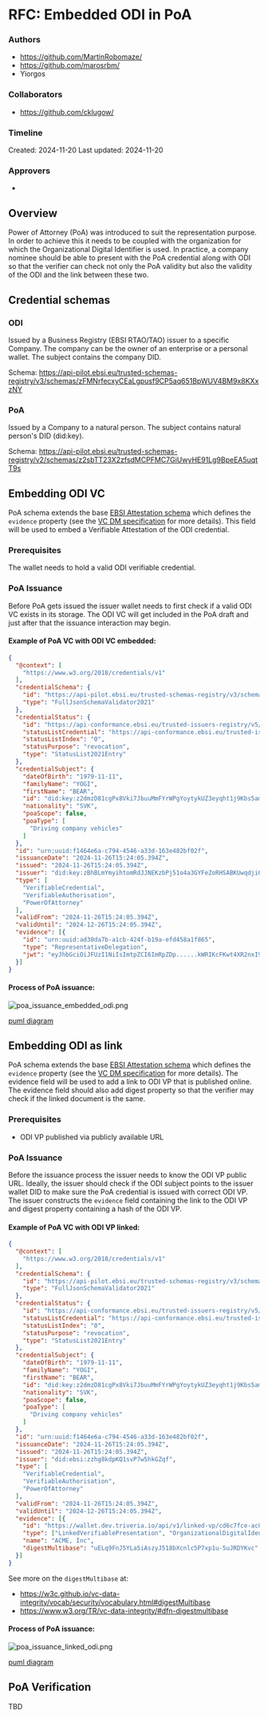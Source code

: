 # RFC: Embedded ODI in PoA

### Authors

* https://github.com/MartinRobomaze/
* https://github.com/marosrbm/
* Yiorgos

### Collaborators

* https://github.com/cklugow/

### Timeline

Created: 2024-11-20
Last updated: 2024-11-20

### Approvers

*

## Overview

Power of Attorney (PoA) was introduced to suit the representation purpose. In order to achieve this it needs to be
coupled with the organization for which the Organizational Digital Identifier is used. In practice, a company nominee should be able to present
with the PoA credential along with ODI so that the verifier can check not only the PoA validity but also the validity of the ODI and the link between these two.

## Credential schemas

### ODI
Issued by a Business Registry (EBSI RTAO/TAO) issuer to a specific Company. The company can be the owner of an enterprise or a personal wallet.  The subject contains the company DID.

Schema:
https://api-pilot.ebsi.eu/trusted-schemas-registry/v3/schemas/zFMNrfecxyCEaLgpusf9CP5aq651BpWUV4BM9x8KXxzNY

### PoA
Issued by a Company to a natural person. The subject contains natural person's DID (did:key).

Schema:
https://api-pilot.ebsi.eu/trusted-schemas-registry/v2/schemas/z2sbTT23X2zfsdMCPFMC7GiUwyHE91Lg9BpeEA5uqtT9s

## Embedding ODI VC

PoA schema extends the base [EBSI Attestation schema](https://api-pilot.ebsi.eu/trusted-schemas-registry/v2/schemas/0xeb6d8131264327f3cbc5ddba9c69cb9afd34732b3b787e4b3e3507a25d3079e9)
which defines the `evidence` property (see the [VC DM specification](https://www.w3.org/TR/vc-data-model-2.0/#evidence) for more details). This field will be used to embed a Verifiable
Attestation of the ODI credential.

### Prerequisites

The wallet needs to hold a valid ODI verifiable credential.

### PoA Issuance

Before PoA gets issued the issuer wallet needs to first check if a valid ODI VC exists in its storage. The ODI VC will get included in the PoA draft and just after that the issuance interaction may begin.

#### Example of PoA VC with ODI VC embedded:
```json
{
  "@context": [
    "https://www.w3.org/2018/credentials/v1"
  ],
  "credentialSchema": {
    "id": "https://api-pilot.ebsi.eu/trusted-schemas-registry/v3/schemas/z2sbTT23X2zfsdMCPFMC7GiUwyHE91Lg9BpeEA5uqtT9s",
    "type": "FullJsonSchemaValidator2021"
  },
  "credentialStatus": {
    "id": "https://api-conformance.ebsi.eu/trusted-issuers-registry/v5/issuers/did:ebsi:zzhg8kdpKQ1svP7w5hkGZqf/proxies/0x45f01de57aeff6389c482b93c15f44aa58331bb8274dcefb02893745c2686a9d/status/0#0",
    "statusListCredential": "https://api-conformance.ebsi.eu/trusted-issuers-registry/v5/issuers/did:ebsi:zzhg8kdpKQ1svP7w5hkGZqf/proxies/0x45f01de57aeff6389c482b93c15f44aa58331bb8274dcefb02893745c2686a9d/status/0",
    "statusListIndex": "0",
    "statusPurpose": "revocation",
    "type": "StatusList2021Entry"
  },
  "credentialSubject": {
    "dateOfBirth": "1979-11-11",
    "familyName": "YOGI",
    "firstName": "BEAR",
    "id": "did:key:z2dmzD81cgPx8Vki7JbuuMmFYrWPgYoytykUZ3eyqht1j9Kbs5am9syyRGgTSgdrRFLmQeWbFXN9TLw2x5V2HTtZjKgD9iP6iXxAouKZXHHSV3HFnpKX65grm14mx5XJ9daMy22rzRCKxEwjwucNyKibAhaxHX3zEbYyeyPma4e2f4MVD6",
    "nationality": "SVK",
    "poaScope": false,
    "poaType": [
      "Driving company vehicles"
    ]
  },
  "id": "urn:uuid:f1464e6a-c794-4546-a33d-163e482bf02f",
  "issuanceDate": "2024-11-26T15:24:05.394Z",
  "issued": "2024-11-26T15:24:05.394Z",
  "issuer": "did:key:zBhBLmYmyihtomRdJJNEKzbPj51o4a3GYFeZoRHSABKUwqdjiQPY2g3mGSNj8hkg1897eBinpqHQNw9rVh69CvC95SkUnkND2TqP6RXr8vNjiESUmAwXY81BRB4LSZJ2Dg1Ud7PF8X5n8ZTbreoFdZkGvhi6AbboYgFzue9QCR8QSP27UmV5YxC",
  "type": [
    "VerifiableCredential",
    "VerifiableAuthorisation",
    "PowerOfAttorney"
  ],
  "validFrom": "2024-11-26T15:24:05.394Z",
  "validUntil": "2024-12-26T15:24:05.394Z",
  "evidence": [{
    "id": "urn:uuid:ad30da7b-a1cb-424f-b19a-efd458a1f865",
    "type": "RepresentativeDelegation", 
    "jwt": "eyJhbGciOiJFUzI1NiIsImtpZCI6ImRpZDp......kWRIKcFKwt4XR2nxI9GsqxRx9iCInkk0Pz6WPg"
  }]
}
```

#### Process of PoA issuance:
![poa_issuance_embedded_odi.png](poa_issuance_embedded_odi.png)

[puml diagram](poa_issuance_embedded_odi.puml)

## Embedding ODI as link

PoA schema extends the base [EBSI Attestation schema](https://api-pilot.ebsi.eu/trusted-schemas-registry/v2/schemas/0xeb6d8131264327f3cbc5ddba9c69cb9afd34732b3b787e4b3e3507a25d3079e9)
which defines the `evidence` property (see the [VC DM specification](https://www.w3.org/TR/vc-data-model-2.0/#evidence) for more details). The evidence field will be used
to add a link to ODI VP that is published online. The evidence field should also add digest property so that the verifier may check if the linked document is the same.

### Prerequisites

* ODI VP published via publicly available URL

### PoA Issuance

Before the issuance process the issuer needs to know the ODI VP public URL. Ideally, the issuer should check if the ODI subject points to the issuer wallet DID to make sure
the PoA credential is issued with correct ODI VP. The issuer constructs the `evidence` field containing the link to the ODI VP and digest property
containing a hash of the ODI VP.

#### Example of PoA VC with ODI VP linked:

```json
{
  "@context": [
    "https://www.w3.org/2018/credentials/v1"
  ],
  "credentialSchema": {
    "id": "https://api-pilot.ebsi.eu/trusted-schemas-registry/v3/schemas/z2sbTT23X2zfsdMCPFMC7GiUwyHE91Lg9BpeEA5uqtT9s",
    "type": "FullJsonSchemaValidator2021"
  },
  "credentialStatus": {
    "id": "https://api-conformance.ebsi.eu/trusted-issuers-registry/v5/issuers/did:ebsi:zzhg8kdpKQ1svP7w5hkGZqf/proxies/0x45f01de57aeff6389c482b93c15f44aa58331bb8274dcefb02893745c2686a9d/status/0#0",
    "statusListCredential": "https://api-conformance.ebsi.eu/trusted-issuers-registry/v5/issuers/did:ebsi:zzhg8kdpKQ1svP7w5hkGZqf/proxies/0x45f01de57aeff6389c482b93c15f44aa58331bb8274dcefb02893745c2686a9d/status/0",
    "statusListIndex": "0",
    "statusPurpose": "revocation",
    "type": "StatusList2021Entry"
  },
  "credentialSubject": {
    "dateOfBirth": "1979-11-11",
    "familyName": "YOGI",
    "firstName": "BEAR",
    "id": "did:key:z2dmzD81cgPx8Vki7JbuuMmFYrWPgYoytykUZ3eyqht1j9Kbs5am9syyRGgTSgdrRFLmQeWbFXN9TLw2x5V2HTtZjKgD9iP6iXxAouKZXHHSV3HFnpKX65grm14mx5XJ9daMy22rzRCKxEwjwucNyKibAhaxHX3zEbYyeyPma4e2f4MVD6",
    "nationality": "SVK",
    "poaScope": false,
    "poaType": [
      "Driving company vehicles"
    ]
  },
  "id": "urn:uuid:f1464e6a-c794-4546-a33d-163e482bf02f",
  "issuanceDate": "2024-11-26T15:24:05.394Z",
  "issued": "2024-11-26T15:24:05.394Z",
  "issuer": "did:ebsi:zzhg8kdpKQ1svP7w5hkGZqf",
  "type": [
    "VerifiableCredential",
    "VerifiableAuthorisation",
    "PowerOfAttorney"
  ],
  "validFrom": "2024-11-26T15:24:05.394Z",
  "validUntil": "2024-12-26T15:24:05.394Z",
  "evidence": [{
    "id": "https://wallet.dev.triveria.io/api/v1/linked-vp/cd6c7fce-ac09-11ef-a8a2-0a58a9feac02/urn:uuid:d6e49478-a25a-4f56-81c1-4272fae14f32?hl=zQmdE2wDRDBhkxk44PP2hGNhL4PeBDe5sQfXJk6h9DY6tzj",
    "type": ["LinkedVerifiablePresentation", "OrganizationalDigitalIdentifier"],
    "name": "ACME, Inc",
    "digestMultibase": "uELq9FnJ5YLa5iAszyJ518bXcnlc5P7xp1u-5uJRDYKvc"
  }]
}
```

See more on the `digestMultibase` at:
* https://w3c.github.io/vc-data-integrity/vocab/security/vocabulary.html#digestMultibase
* https://www.w3.org/TR/vc-data-integrity/#dfn-digestmultibase

#### Process of PoA issuance:

![poa_issuance_linked_odi.png](poa_issuance_linked_odi.png)

[puml diagram](poa_issuance_linked_odi.puml)

## PoA Verification

TBD